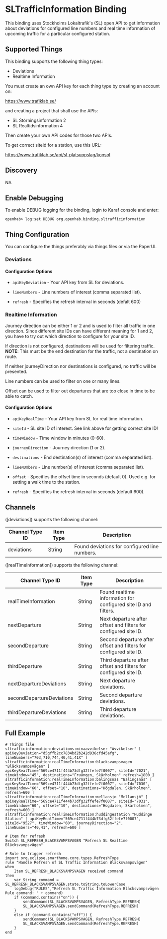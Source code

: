 # SLTrafficInformation Binding

This binding uses Stockholms Lokaltrafik's (SL) open API to get information about deviations for configured line numbers and real time information of upcoming traffic for a particular configured station.


## Supported Things

This binding supports the following thing types:

- Deviations
- Realtime Information

You must create an own API key for each thing type by creating an account on:

https://www.trafiklab.se/

and creating a project that shall use the APIs:

- SL Störningsinformation 2
- SL Realtidsinformation 4

Then create your own API codes for those two APIs.

To get correct siteid for a station, use this URL:

https://www.trafiklab.se/api/sl-platsuppslag/konsol

## Discovery

NA

## Enable Debugging

To enable DEBUG logging for the binding, login to Karaf console and enter:

`openhab> log:set DEBUG org.openhab.binding.sltrafficinformation`

## Thing Configuration

You can configure the things preferably via things files or via the PaperUI.

### Deviations

#### Configuration Options

*   `apiKeyDeviation` - Your API key from SL for deviations.

*   `lineNumbers` - Line numbers of interest (comma separated list).

*   `refresh` - Specifies the refresh interval in seconds (defalt 600)

### Realtime Information

Journey direction can be either 1 or 2 and is used to filter all traffic in one direction. 
Since different site IDs can have different meaning for 1 and 2, you have to try out which direction to configure for your site ID.

If direction is not configured, destinations will be used for filtering traffic.
**NOTE**: This must be the end destination for the traffic, not a destination on route.

If neither journeyDirection nor destinations is configured, no traffic will be presented.

Line numbers can be used to filter on one or many lines.

Offset can be used to filter out departures that are too close in time to be able to catch.


#### Configuration Options 

*   `apiKeyRealTime` - Your API key from SL for real time information.

*   `siteId` - SL site ID of interest. See link above for getting correct site ID!

*   `timeWindow` - Time window in minutes (0-60).

*   `journeyDirection` - Journey direction (1 or 2).

*   `destinations` - End destination(s) of interest (comma separated list).

*   `lineNUmbers` - Line number(s) of interest (comma separated list).

*   `offset` - Specifies the offset time in seconds (default 0). Used e.g. for setting a walk time to the station.

*   `refresh` - Specifies the refresh interval in seconds (default 600).


## Channels

([deviations]) supports the following channel:

| Channel Type ID     | Item Type | Description                       |
|------------|--------|-----------------------------------------------|
| deviations | String | Found deviations for configured  line numbers.|

([realTimeInformation]) supports the following channel:

| Channel Type ID           | Item Type | Description                                                          |
|---------------------------|--------|-------------------------------------------------------------------------|
| realTimeInformation       | String | Found realtime information for configured site ID and filters.          |
| nextDeparture             | String | Next departure after offset and filters for configured site ID.         |
| secondDeparture           | String | Second departure after offset and filters for configured site ID.       |
| thirdDeparture            | String | Third departure after offset and filters for configured site ID.        |
| nextDepartureDeviations   | String | Next departure deviations.                                              |
| secondDepartureDeviations | String | Second departure deviations.                                            |
| thirdDepartureDeviations  | String | Third departure deviations.                                             |


## Full Example

```
# Things file
sltrafficinformation:deviations:minaavvikelser "Avvikelser" [ apiKeyDeviation="d5gffb2cc7834bd2b242d936cfd45afg", lineNumbers="703,710,744,40,41,41X" ]
sltrafficinformation:realTimeInformation:blacksvampsvagen "Bläcksvampsvägen" [ apiKeyRealTime="569ce4711f444b73dfg32ffefe7f0007", siteId="7021", timeWindow="45", destinations="Fruängen, Skärholmen" refresh=1800 ]
sltrafficinformation:realTimeInformation:balingsnas "Balingsnäs" [ apiKeyRealTime="569ce4711f444b73dfg32ffefe7f0007", siteId="7030", timeWindow="60", offset="10", destinations="Högdalen, Skärholmen", refresh=600 ]
sltrafficinformation:realTimeInformation:mellansjo "Mellansjö" [ apiKeyRealTime="569ce4711f444b73dfg32ffefe7f0007", siteId="7031", timeWindow="60", offset="10", destinations="Högdalen, Skärholmen", refresh=600 ]
sltrafficinformation:realTimeInformation:huddingestation "Huddinge Station" [ apiKeyRealTime="569ce4711f444b73dfg32ffefe7f0007", siteId="9527", timeWindow="60", journeyDirection="2", lineNumbers="40,41", refresh=600 ]

# Item for refresh
Switch SL_REFRESH_BLACKSVAMPSVAGEN "Refresh SL Realtime Bläcksvampsvägen"

# Rule to trigger refresh
import org.eclipse.smarthome.core.types.RefreshType
rule "Handle Refresh of SL Traffic Information Bläcksvampsvägen"
when
    Item SL_REFRESH_BLACKSVAMPSVAGEN received command
then
    var String command = SL_REFRESH_BLACKSVAMPSVAGEN.state.toString.toLowerCase
    logDebug("RULES","Refresh SL Traffic Information Bläcksvampsvägen Rule command: " + command)
    if (command.contains("on")) {
        sendCommand(SL_BLACKSVAMPSVAGEN, RefreshType.REFRESH)
        SL_BLACKSVAMPSVAGEN.sendCommand(RefreshType.REFRESH)
    }
    else if (command.contains("off")) {
        sendCommand(SL_BLACKSVAMPSVAGEN, RefreshType.REFRESH)
        SL_BLACKSVAMPSVAGEN.sendCommand(RefreshType.REFRESH)
    }
end


```

